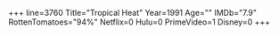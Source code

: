 +++
line=3760
Title="Tropical Heat"
Year=1991
Age=""
IMDb="7.9"
RottenTomatoes="94%"
Netflix=0
Hulu=0
PrimeVideo=1
Disney=0
+++

